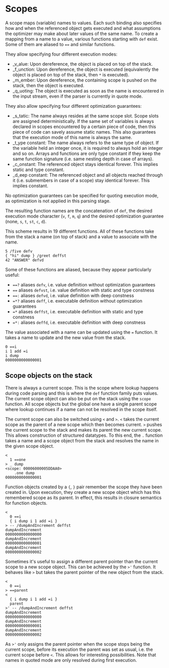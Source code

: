 Scopes
======

A scope maps (variable) names to values. Each such binding also specifies how and when the referenced
object gets executed and what assumptions the optimizer may make about later values of the same name.
To create a mapping from a name to a value, various functions starting with `def` exist. Some of them
are aliased to `==` and similar functions.

They allow specifying four different execution modes:
* _v_alue: Upon dereference, the object is placed on top of the stack.
* _f_unction: Upon dereference, the object is executed (equivalently the object is placed on top of the stack, then `*` is executed).
* _m_ember: Upon dereference, the containing scope is pushed on the stack, then the object is executed.
* _q_uoting: The object is executed as soon as the name is encountered in the input stream, even if the parser is currently in quote
             mode.

They also allow specifying four different optimization guarantees:
* _s_tatic: The name always resides at the same scope slot. Scope slots are assigned deterministically. If the same set of variables
            is always declared in scopes encountered by a certain piece of code, then this piece of code can savely assume static
            names. This also guarantees that the execution mode of this name is always the same.
* _t_ype constant: The name always refers to the same type of object. If the variable held an integer once, it is required
                   to always hold an integer and so on. Arrays and functions are only type constant if they keep the same
                   function signature (i.e. same nesting depth in case of arrays).
* _c_onstant: The referenced object stays identical forever. This implies static and type constant.
* _d_eep constant: The referenced object and all objects reached through it (i.e. submembers in case of a scope) stay identical forever.
                   This implies constant.

No optimization guarantees can be specified for quoting execution mode, as optimization is not applied in this parsing stage.

The resulting function names are the concatenation of `def`, the desired execution mode character (`v`, `f`, `m`, `q`) and the
desired optimization guarantee (none, `s`, `t`, `st`, `c`, `d`).

This scheme results in 19 different functions. All of these functions take from the stack a name (on top of stack) and a value
to associate with the name.

    5 /five defv
    { "hi" dump } /greet deffst
    42 "ANSWER" defvd

Some of these functions are aliased, because they appear particularly useful:

* `==?` aliases `defv`, i.e. value definition without optimization guarantees
* `==` aliases `defvst`, i.e. value definition with static and type constness
* `==:` aliases `defvd`, i.e. value definition with deep constness
* `=*?` aliases `deff`, i.e. executable definition without optimization guarantees
* `=*` aliases `deffst`, i.e. executable definition with static and type constness
* `=*:` aliases `deffd`, i.e. executable definition with deep constness

The value associated with a name can be updated using the `=` function. It takes a name to update and the new value from the stack.

    0 ==i
    i 1 add =i
    i dump
    0000000000000001


Scope objects on the stack
--------------------------

There is always a current scope. This is the scope where lookup happens during code parsing and this is where the `def` function
family puts values. The current scope object can also be put on the stack using the `scope` function. All scope objects but the
global one have a single parent scope where lookup continues if a name can not be resolved in the scope itself.

The current scope can also be switched using `<` and `>`. `<` takes the current scope as the parent of a new scope which then
becomes current. `>` pushes the current scope to the stack and makes its parent the new current scope. This allows construction
of structured datatypes. To this end, the `.` function takes a name and a scope object from the stack and resolves the name in
the given scope object.

    <
      1 ==one
    > _ dump
    <scope: 00006000005DDAA0>
        .one dump
    0000000000000001

Function objects created by a `{`, `}` pair remember the scope they have been created in. Upon execution, they create a new
scope object which has this remembered scope as its parent. In effect, this results in closure semantics for function objects.

    <
      0 ==i
      { i dump i 1 add =i }
    > -- /dumpAndIncrement deffst
    dumpAndIncrement
    0000000000000000
    dumpAndIncrement
    0000000000000001
    dumpAndIncrement
    0000000000000002

Sometimes it's useful to assign a different parent pointer than the current scope to a new scope object. This can be
achieved by the `>'` function. It behaves like `>` but takes the parent pointer of the new object from the stack.

    <
      0 ==i
    > ==parent
    <
      { i dump i 1 add =i }
      parent
    >' -- /dumpAndIncrement deffst
    dumpAndIncrement
    0000000000000000
    dumpAndIncrement
    0000000000000001
    dumpAndIncrement
    0000000000000002

As `>'` only assigns the parent pointer when the scope stops being the current scope, before its execution the parent
was set as usual, i.e. the current scope before `<`. This allows for interesting possibilities. Note that names in
quoted mode are only resolved during first execution.
